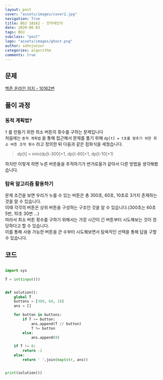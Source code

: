 ```yaml
---
layout: post
cover: "assets/images/cover2.jpg"
navigation: True
title: BOJ 10162 - 전자레인지
date: 2020-06-03
tags: BOJ
subclass: "post"
logo: "assets/images/ghost.png"
author: sohnjunior
categories: algorithm
comments: true
---
```


## 문제

[백준 온라인 저지 - 10162번](https://www.acmicpc.net/problem/10162)

## 풀이 과정

### 동적 계획법?

`T` 를 만들기 위한 최소 버튼의 횟수를 구하는 문제입니다 <br>
처음에는 `동적 계획법` 을 통해 접근해서 문제를 풀기 위해 `dp[t] = t초를 맞추기 위한 최소 버튼 조작 횟수` 라고 정의한 뒤 다음과 같은 점화식을 세웠습니다. <br>

> dp[t] = min(dp[t-300]+1, dp[t-60]+1, dp[t-10]+1)

하지만 이렇게 하면 누른 버튼들을 추적하기가 번거로울거 같아서 다른 방법을 생각해봤습니다. <br>

### 탐욕 알고리즘 활용하기

문제 조건을 보면 우리가 누를 수 있는 버튼은 총 300초, 60초, 10초로 3가지 존재하는 것을 알 수 있습니다. <br>
이때 각각의 버튼은 상위 버튼을 구성하는 구조인 것을 알 수 있습니다.(300초는 60초 5번, 10초 30번 ...) <br>
따라서 최소 버튼 횟수를 구하기 위해서는 가장 시간이 긴 버튼부터 시도해보는 것이 정당하다고 할 수 있습니다. <br>
이를 통해 사용 가능한 버튼을 큰 수부터 시도해보면서 탐욕적인 선택을 통해 답을 구할 수 있습니다. <br>

## 코드

```python

import sys

T = int(input())


def solution():
    global T
    buttons = [300, 60, 10]
    ans = []

    for button in buttons:
        if T >= button:
            ans.append(T // button)
            T %= button
        else:
            ans.append(0)

    if T != 0:
        return -1
    else:
        return ' '.join(map(str, ans))


print(solution())

```
